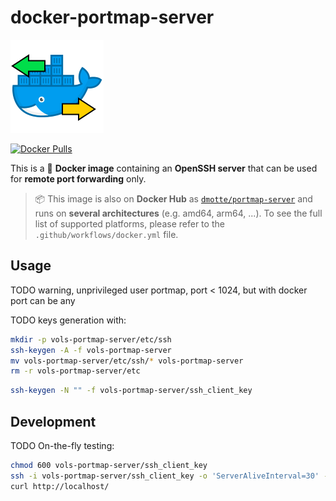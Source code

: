# docker-portmap-server

![](portmap-server-icon-149.png)

[![Docker Pulls](https://img.shields.io/docker/pulls/dmotte/portmap-server.svg?logo=docker)](https://hub.docker.com/r/dmotte/portmap-server)

This is a :whale: **Docker image** containing an **OpenSSH server** that can be used for **remote port forwarding** only.

> :package: This image is also on **Docker Hub** as [`dmotte/portmap-server`](https://hub.docker.com/r/dmotte/portmap-server) and runs on **several architectures** (e.g. amd64, arm64, ...). To see the full list of supported platforms, please refer to the `.github/workflows/docker.yml` file.

## Usage

TODO warning, unprivileged user portmap, port < 1024, but with docker port can be any

TODO keys generation with:

```bash
mkdir -p vols-portmap-server/etc/ssh
ssh-keygen -A -f vols-portmap-server
mv vols-portmap-server/etc/ssh/* vols-portmap-server
rm -r vols-portmap-server/etc
```

```bash
ssh-keygen -N "" -f vols-portmap-server/ssh_client_key
```

## Development

TODO On-the-fly testing:

```bash
chmod 600 vols-portmap-server/ssh_client_key
ssh -i vols-portmap-server/ssh_client_key -o 'ServerAliveInterval=30' -o 'ExitOnForwardFailure=yes' portmap@localhost -p 2222 -N -R 8080:example.com:80
curl http://localhost/
```
